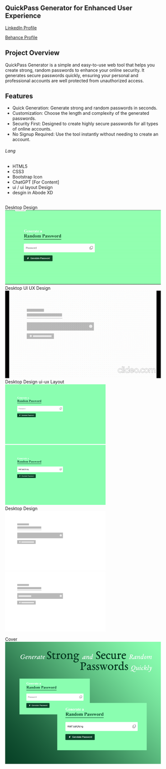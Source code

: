 ## QuickPass Generator for Enhanced User Experience
<a href="https://www.linkedin.com/in/dharmendraverma95/" target="_blank">LinkedIn Profile </a>

<a href="https://www.behance.net/dhirukumar" target="_blank">Behance Profile </a>

## Project Overview
QuickPass Generator is a simple and easy-to-use web tool that helps you create strong, random passwords to enhance your online security. It generates secure passwords quickly, ensuring your personal and professional accounts are well protected from unauthorized access.

## Features
- Quick Generation: Generate strong and random passwords in seconds.
- Customization: Choose the length and complexity of the generated passwords.
- Security First: Designed to create highly secure passwords for all types of online accounts.
- No Signup Required: Use the tool instantly without needing to create an account.
  

###### Lang
<ul>
  <li>HTML5</li>
  <li>CSS3</li>
  <li>Bootstrap Icon</li>
  <li>ChatGPT [For Content]</li>
  <li>ui / ui layout Design</li>
  <li>desgin in Abode XD</li>
</ul>


<br>
<span>Desktop Design</span><br/>
<a href="#" target="_blank" >
<img src="./img/randomPasswrodGenerator.gif" width="575px"/>
</a>

<br>
<span>Desktop UI UX Design</span><br/>
<a href="#" target="_blank" >
<img src="./img/randomPasswrodGeneratorUIUXLayout.gif" width="575px"/>
</a>
<br />
<span>Desktop Design ui-ux Layout</span><br/>
<a href="#" target="_blank" >
<img src="./img/randomPasswrodGenerator.png" width="325px"/>
<img src="./img/randomPasswrodGenerator2.png" width="325px"/>
</a>
<br />
<span>Desktop Design</span><br/>
<a href="#" target="_blank" >
<img src="./img/randomPasswrodGeneratorUIUXLayout.png" width="325px"/>
<img src="./img/randomPasswrodGenerator2UIUXLayout.png" width="325px"/>
</a>

<span>Cover</span><br/>
<a href="#" target="_blank" >
<img src="./img/cover.png" width="575px"/>
</a>
